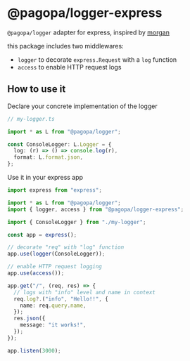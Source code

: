 # @pagopa/logger-express

`@pagopa/logger` adapter for express, inspired by [morgan](https://github.com/expressjs/morgan)

this package includes two middlewares:

- `logger` to decorate `express.Request` with a `log` function
- `access` to enable HTTP request logs

## How to use it

Declare your concrete implementation of the logger

```typescript
// my-logger.ts

import * as L from "@pagopa/logger";

const ConsoleLogger: L.Logger = {
  log: (r) => () => console.log(r),
  format: L.format.json,
};
```

Use it in your express app

```typescript
import express from "express";

import * as L from "@pagopa/logger";
import { logger, access } from "@pagopa/logger-express";

import { ConsoleLogger } from "./my-logger";

const app = express();

// decorate "req" with "log" function
app.use(logger(ConsoleLogger));

// enable HTTP request logging
app.use(access());

app.get("/", (req, res) => {
  // logs with "info" level and name in context
  req.log?.("info", "Hello!!", {
    name: req.query.name,
  });
  res.json({
    message: "it works!",
  });
});

app.listen(3000);
```
